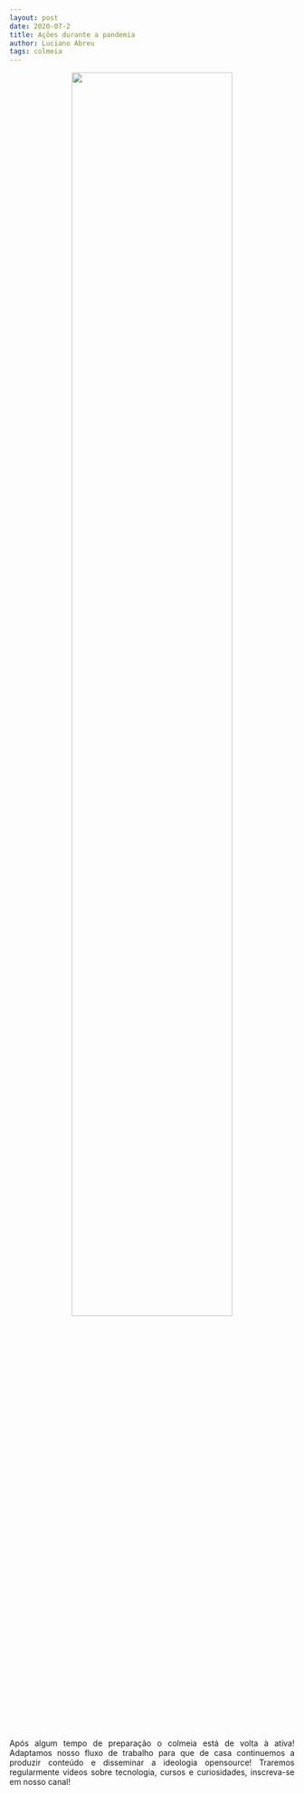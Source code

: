 ```yaml
---
layout: post
date: 2020-07-2
title: Ações durante a pandemia
author: Luciano Abreu
tags: colmeia
---
```


<p style="text-align: center">
    <img src="https://i.imgur.com/bxTMNOO.png" style="width:75%; height:75%;">
</p>

<div style="text-align: justify">Após algum tempo de preparação o colmeia está de volta à ativa! Adaptamos nosso fluxo de trabalho para que de casa continuemos a produzir conteúdo e disseminar a ideologia opensource! Traremos regularmente videos sobre tecnologia, cursos e curiosidades, inscreva-se em nosso canal!</div>